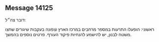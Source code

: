 ## Message 14125

דובר צה״ל:

ראשוני: הופעלו התרעות במספר מרחבים במרכז הארץ וצפונה בעקבות שיגורים שחצו משטח לבנון, יש להישמע להנחיות פיקוד העורף. 
פרטים נוספים בהמשך.

